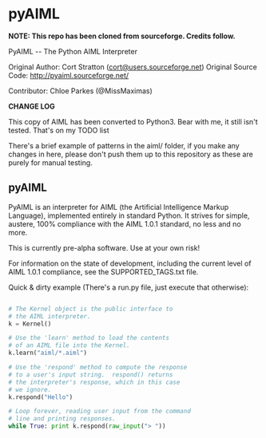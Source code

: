 pyAIML
======

**NOTE: This repo has been cloned from sourceforge. Credits follow.**

PyAIML -- The Python AIML Interpreter

Original Author: Cort Stratton (cort@users.sourceforge.net)
Original Source Code: http://pyaiml.sourceforge.net/

Contributor: Chloe Parkes (@MissMaximas)

**CHANGE LOG**

This copy of AIML has been converted to Python3. Bear with me,
it still isn't tested. That's on my TODO list 

There's a brief example of patterns in the aiml/ folder,
if you make any changes in here, please don't push them
up to this repository as these are purely for manual testing.

pyAIML
------

PyAIML is an interpreter for AIML (the Artificial Intelligence Markup
Language), implemented entirely in standard Python.  It strives for
simple, austere, 100% compliance with the AIML 1.0.1 standard, no less
and no more.

This is currently pre-alpha software.  Use at your
own risk!

For information on the state of development, including 
the current level of AIML 1.0.1 compliance, see the
SUPPORTED_TAGS.txt file.

Quick & dirty example (There's a run.py file, just execute that otherwise):

```python

# The Kernel object is the public interface to
# the AIML interpreter.
k = Kernel()

# Use the 'learn' method to load the contents
# of an AIML file into the Kernel.
k.learn("aiml/*.aiml")

# Use the 'respond' method to compute the response
# to a user's input string.  respond() returns
# the interpreter's response, which in this case
# we ignore.
k.respond("Hello")

# Loop forever, reading user input from the command
# line and printing responses.
while True: print k.respond(raw_input("> "))
```

